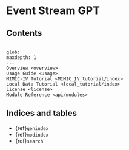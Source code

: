 # Event Stream GPT

## Contents

```{toctree}
---
glob:
maxdepth: 1
---
Overview <overview>
Usage Guide <usage>
MIMIC-IV Tutorial <MIMIC_IV_tutorial/index>
Local Data Tutorial <local_tutorial/index>
License <license>
Module Reference <api/modules>
```

## Indices and tables

- {ref}`genindex`
- {ref}`modindex`
- {ref}`search`
